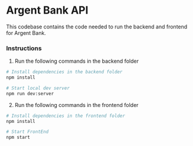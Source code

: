 # Argent Bank API

This codebase contains the code needed to run the backend and frontend for Argent Bank.

### Instructions

1. Run the following commands in the backend folder

```bash
# Install dependencies in the backend folder
npm install

# Start local dev server
npm run dev:server

```
2. Run the following commands in the frontend folder

```bash
# Install dependencies in the frontend folder
npm install

# Start FrontEnd
npm start
```
